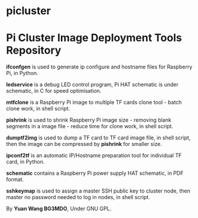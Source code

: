 # picluster

# Pi Cluster Image Deployment Tools Repository

**ifconfgen** is used to generate ip configure and hostname files for Raspberry Pi, in Python.

**ledservice** is a debug LED control program, Pi HAT schematic is under schematic, in C for speed optimisation. 

**mtfclone** is a Raspberry Pi image to multiple TF cards clone tool - batch clone work, in shell script.

**pishrink** is used to shrink Raspberry Pi image size - removing blank segments in a image file - reduce time for clone work, in shell script.

**dumptf2img** is used to dump a TF card to TF card image file, in shell script, then the image can be compressed by **pishrink** for smaller size.

**ipconf2tf** is an automatic IP/Hostname preparation tool for individual TF card, in Python.

**schematic** contains a Raspberry Pi power supply HAT schematic, in PDF format. 

**sshkeymap** is used to assign a master SSH public key to cluster node, then master no password needed to log in nodes, in shell script. 

By **Yuan Wang BG3MDO**, Under GNU GPL.
